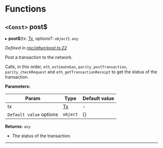 

# Functions

<a id="post_"></a>

## `<Const>` post$

▸ **post$**(tx: *[Tx](_types_.md#tx)*, options?: *`object`*): `any`

*Defined in [rpc/other/post.ts:22](https://github.com/paritytech/js-libs/blob/a46b19a/packages/light.js/src/rpc/other/post.ts#L22)*

Post a transaction to the network.

Calls, in this order, `eth_estimateGas`, `parity_postTransaction`, `parity_checkRequest` and `eth_getTransactionReceipt` to get the status of the transaction.

**Parameters:**

| Param | Type | Default value |
| ------ | ------ | ------ |
| tx | [Tx](_types_.md#tx) | - |
| `Default value` options | `object` |  {} |

**Returns:** `any`
- The status of the transaction.

___

